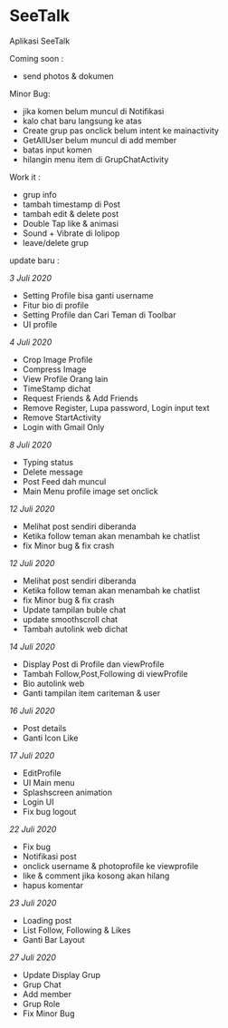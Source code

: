 # SeeTalk
Aplikasi SeeTalk

Coming soon :
- send photos & dokumen

Minor Bug:
- jika komen belum muncul di Notifikasi
- kalo chat baru langsung ke atas
- Create grup pas onclick belum intent ke mainactivity
- GetAllUser belum muncul di add member
- batas input komen
- hilangin menu item di GrupChatActivity

Work it :
- grup info
- tambah timestamp di Post
- tambah edit & delete post
- Double Tap like & animasi
- Sound + Vibrate di lolipop
- leave/delete grup

update baru :

*3 Juli 2020*
- Setting Profile bisa ganti username
- Fitur bio di profile
- Setting Profile dan Cari Teman di Toolbar
- UI profile

*4 Juli 2020*
- Crop Image Profile
- Compress Image
- View Profile Orang lain
- TimeStamp dichat
- Request Friends & Add Friends
- Remove Register, Lupa password, Login input text
- Remove StartActivity
- Login with Gmail Only

*8 Juli 2020*
- Typing status
- Delete message
- Post Feed dah muncul
- Main Menu profile image set onclick

*12 Juli 2020*
- Melihat post sendiri diberanda
- Ketika follow teman akan menambah ke chatlist
- fix Minor bug & fix crash

*12 Juli 2020*
- Melihat post sendiri diberanda
- Ketika follow teman akan menambah ke chatlist
- fix Minor bug & fix crash
- Update tampilan buble chat
- update smoothscroll chat
- Tambah autolink web dichat

*14 Juli 2020*
- Display Post di Profile dan viewProfile
- Tambah Follow,Post,Following di viewProfile
- Bio autolink web
- Ganti tampilan item cariteman & user

*16 Juli 2020*
- Post details
- Ganti Icon Like

*17 Juli 2020*
- EditProfile
- UI Main menu
- Splashscreen animation
- Login UI
- Fix bug logout

*22 Juli 2020*
- Fix bug
- Notifikasi post
- onclick username & photoprofile ke viewprofile
- like & comment jika kosong akan hilang
- hapus komentar

*23 Juli 2020*
- Loading post
- List Follow, Following & Likes
- Ganti Bar Layout

*27 Juli 2020*
- Update Display Grup
- Grup Chat
- Add member
- Grup Role
- Fix Minor Bug
